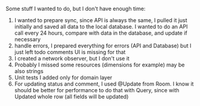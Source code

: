 Some stuff I wanted to do, but I don't have enough time:
1. I wanted to prepare sync, since API is always the same, I pulled it just initially and
   saved all data to the local database. I wanted to do an API call every 24 hours, compare
   with data in the database, and update if necessary
2. handle errors, I prepared everything for errors (API and Database) but I just left todo comments
   UI is missing for that
3. I created a network observer, but I don't use it
4. Probably I missed some resources (dimensions for example) may be also strings
5. Unit tests I added only for domain layer
6. For updating status and comment, I used @Update from Room. I know it should be better for performance
to do that with Query, since with Updated whole row (all fields will be updated)
